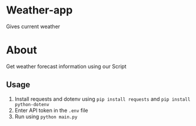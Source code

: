 # Weather-app
Gives current weather 
# About
Get weather forecast information using our Script

## Usage
1. Install requests and dotenv using `pip install requests` and `pip install python-dotenv`
2. Enter API token in the `.env` file
3. Run using `python main.py`